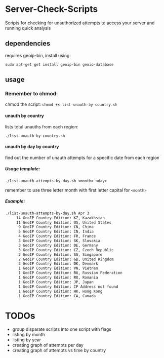 # Server-Check-Scripts
Scripts for checking for unauthorized attempts to access your server and running quick analysis

## dependencies

requires geoip-bin, install using:

`sudo apt-get get install geoip-bin geoio-database`

## usage

### Remember to chmod:

chmod the script:
`chmod +x list-unauth-by-country.sh`


#### unauth by country

lists total unauths from each region:

`./list-unauth-by-country.sh`


#### unauth by day by country

find out the number of unauth attempts for a specific date from each region


##### Usage template:

`./list-unauth-attempts-by-day.sh <month> <day>`

remember to use three letter month with first letter capital for `<month>`

##### Example:

```sh
./list-unauth-attempts-by-day.sh Apr 3
     14 GeoIP Country Edition: KZ, Kazakhstan
     11 GeoIP Country Edition: US, United States
      9 GeoIP Country Edition: CN, China
      5 GeoIP Country Edition: IN, India
      4 GeoIP Country Edition: FR, France
      3 GeoIP Country Edition: SK, Slovakia
      3 GeoIP Country Edition: DE, Germany
      3 GeoIP Country Edition: CZ, Czech Republic
      2 GeoIP Country Edition: SG, Singapore
      2 GeoIP Country Edition: GB, United Kingdom
      2 GeoIP Country Edition: DK, Denmark
      1 GeoIP Country Edition: VN, Vietnam
      1 GeoIP Country Edition: RU, Russian Federation
      1 GeoIP Country Edition: RO, Romania
      1 GeoIP Country Edition: JP, Japan
      1 GeoIP Country Edition: IP Address not found
      1 GeoIP Country Edition: HK, Hong Kong
      1 GeoIP Country Edition: CA, Canada
```

# TODOs

- group disparate scripts into one script with flags
- listing by month
- listing by year
- creating graph of attempts per day
- creating graph of attempts vs time by country
